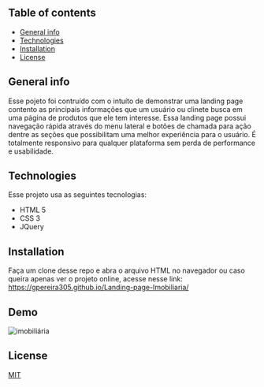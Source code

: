 ## Table of contents
* [General info](#general-info)
* [Technologies](#technologies)
* [Installation](#Installation)
* [License](#License)

## General info
Esse pojeto foi contruído com o  intuíto de demonstrar  uma  landing page contento as principais informações que um usuário ou clinete busca em uma página de produtos que 
ele tem interesse. Essa landing page possui navegação rápida através do menu lateral e botões de chamada para ação dentre as seções que possibilitam  uma melhor experiência 
para o usuário. 
É totalmente responsivo para qualquer plataforma sem perda de performance e usabilidade.
	
## Technologies
Esse projeto usa as seguintes tecnologias:
* HTML 5
* CSS 3 
* JQuery
	
## Installation
Faça um clone desse repo e abra o arquivo HTML no navegador ou caso queira apenas ver o projeto online, acesse nesse link: https://gpereira305.github.io/Landing-page-Imobiliaria/
 

## Demo
![imobiliária](https://user-images.githubusercontent.com/66249777/106132231-72ff4580-6142-11eb-9b4f-b4cad9f50f0a.gif)


## License
[MIT](https://choosealicense.com/licenses/mit/)







